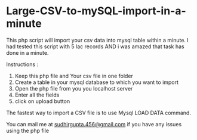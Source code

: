 Large-CSV-to-mySQL-import-in-a-minute
==============

This php script will import your csv data into mysql table within a minute. I had tested this script with  5 lac records AND i was amazed that task has done in a minute.



Instructions :

1. Keep this php file and Your csv file in one folder 
2. Create a table in your mysql database to which you want to import 
3. Open the php file from you you localhost server 
4. Enter all the fields 
5. click on upload button 

The fastest way to import a CSV file is to use Mysql LOAD DATA command.

You can mail me at sudhirgupta.456@gmail.com if you have any issues using the php file
